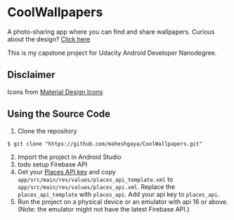 # CoolWallpapers
A photo-sharing app where you can find and share wallpapers. Curious about the design? [Click here](https://github.com/maheshgaya/CoolWallpapers/blob/master/Capstone_Stage1.pdf)

This is my capstone project for Udacity Android Developer Nanodegree. 

## Disclaimer
Icons from [Material Design Icons](https://materialdesignicons.com/)


## Using the Source Code
1. Clone the repository
  
  ```
  $ git clone "https://github.com/maheshgaya/CoolWallpapers.git"
  ```

2. Import the project in Android Studio
3. todo setup Firebase API
4. Get your [Places API key](https://developers.google.com/places/android-api/signup) and copy `app/src/main/res/values/places_api_template.xml` to `app/src/main/res/values/places_api.xml`. Replace the `places_api_template` with `places_api`. Add your api key to `places_api`.
5. Run the project on a physical device or an emulator with api 16 or above. (Note: the emulator might not have the latest
Firebase API.)
  
